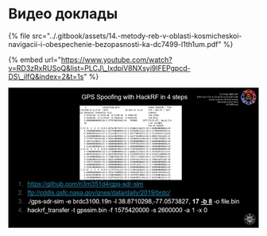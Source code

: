 # Видео доклады

{% file src="../.gitbook/assets/14.-metody-reb-v-oblasti-kosmicheskoi-navigacii-i-obespechenie-bezopasnosti-ka-dc7499-l1th1um.pdf" %}

{% embed url="https://www.youtube.com/watch?v=RD3zRxRUSoQ&list=PLCJ\_IxdpiV8NXsyi9IFEPgpcd-DS\_ilfQ&index=2&t=1s" %}

![](../.gitbook/assets/image%20%2835%29.png)



